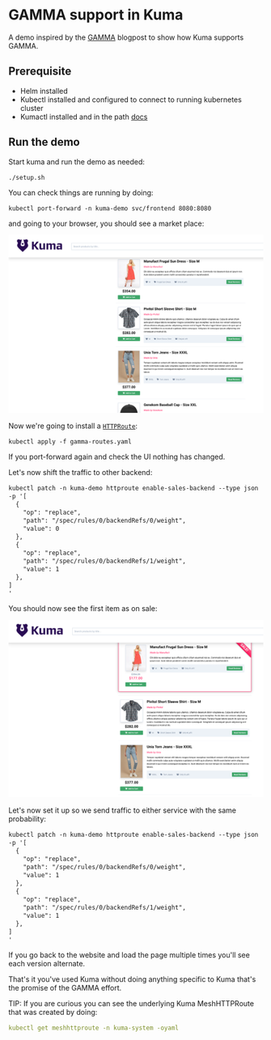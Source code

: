 # GAMMA support in Kuma

A demo inspired by the [GAMMA](https://konghq.com/blog/engineering/gamma-and-kuma) blogpost to show how Kuma supports GAMMA.

## Prerequisite

- Helm installed
- Kubectl installed and configured to connect to running kubernetes cluster
- Kumactl installed and in the path [docs](https://kuma.io/docs/latest/production/install-kumactl)

## Run the demo

Start kuma and run the demo as needed:
```shell
./setup.sh
```

You can check things are running by doing:

```shell
kubectl port-forward -n kuma-demo svc/frontend 8080:8080
```

and going to your browser, you should see a market place:

![v0.png](img/v0.png)

Now we're going to install a [`HTTPRoute`](https://gateway-api.sigs.k8s.io/guides/http-routing/):

```shell
kubectl apply -f gamma-routes.yaml
```

If you port-forward again and check the UI nothing has changed.

Let's now shift the traffic to other backend:

```shell
kubectl patch -n kuma-demo httproute enable-sales-backend --type json -p '[
  {
    "op": "replace",
    "path": "/spec/rules/0/backendRefs/0/weight",
    "value": 0
  },
  {
    "op": "replace",
    "path": "/spec/rules/0/backendRefs/1/weight",
    "value": 1
  },
]
'
```

You should now see the first item as on sale:

![v1.png](img/v1.png)


Let's now set it up so we send traffic to either service with the same probability:

```shell
kubectl patch -n kuma-demo httproute enable-sales-backend --type json -p '[
  {
    "op": "replace",
    "path": "/spec/rules/0/backendRefs/0/weight",
    "value": 1
  },
  {
    "op": "replace",
    "path": "/spec/rules/0/backendRefs/1/weight",
    "value": 1
  },
]
'
```

If you go back to the website and load the page multiple times you'll see each version alternate.


That's it you've used Kuma without doing anything specific to Kuma that's the promise of the GAMMA effort.

TIP:
If you are curious you can see the underlying Kuma MeshHTTPRoute that was created by doing: 
```yaml
kubectl get meshhttproute -n kuma-system -oyaml
```
